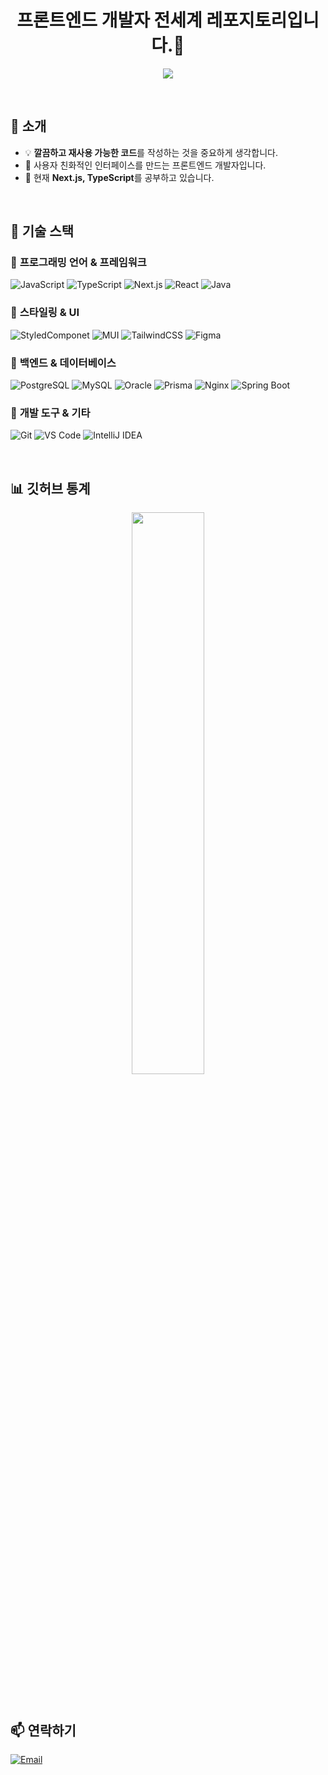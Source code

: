 <h1 align="center">프론트엔드 개발자 전세계 레포지토리입니다.👋</h1>

<p align="center">
  <img src="https://readme-typing-svg.herokuapp.com?size=22&duration=4000&color=00C7AC&center=true&vCenter=true&width=500&lines=Frontend+Developer;Passionate+about+Front%2FDesign;Loves+Clean+and+Reusable+Code" />
</p>

<br />

## 🌟 소개
- 💡 **깔끔하고 재사용 가능한 코드**를 작성하는 것을 중요하게 생각합니다.
- 🎨 사용자 친화적인 인터페이스를 만드는 프론트엔드 개발자입니다.
- 🌱 현재 **Next.js, TypeScript**를 공부하고 있습니다.

<br />

## 🚀 기술 스택

### 🔹 **프로그래밍 언어 & 프레임워크**
![JavaScript](https://img.shields.io/badge/-JavaScript-F7DF1E?style=flat&logo=javascript&logoColor=black)
![TypeScript](https://img.shields.io/badge/-TypeScript-3178C6?style=flat&logo=typescript&logoColor=white)
![Next.js](https://img.shields.io/badge/-Next.js-000000?style=flat&logo=next.js&logoColor=white)
![React](https://img.shields.io/badge/-React-61DAFB?style=flat&logo=react&logoColor=black)
![Java](https://img.shields.io/badge/-Java-007396?style=flat&logo=openjdk&logoColor=white)


### 🔹 **스타일링 & UI**
![StyledComponet](https://img.shields.io/badge/-Styledcomponents-CC6699?style=flat&logo=styledcomponents&logoColor=white)
![MUI](https://img.shields.io/badge/-MUI-007FFF?style=flat&logo=mui&logoColor=white)
![TailwindCSS](https://img.shields.io/badge/-TailwindCSS-06B6D4?style=flat&logo=tailwindcss&logoColor=white)
![Figma](https://img.shields.io/badge/-Figma-F24E1E?style=flat&logo=figma&logoColor=white)

### 🔹 **백엔드 & 데이터베이스**
![PostgreSQL](https://img.shields.io/badge/-PostgresSQL-4169E1?style=flat&logo=postgresql&logoColor=white)
![MySQL](https://img.shields.io/badge/-MySQL-4479A1?style=flat&logo=mysql&logoColor=white)
![Oracle](https://img.shields.io/badge/-Oracle-F80000?style=flat&logo=oracle&logoColor=white)
![Prisma](https://img.shields.io/badge/-Prisma-2D3748?style=flat&logo=prisma&logoColor=white)
![Nginx](https://img.shields.io/badge/-Nginx-009639?style=flat&logo=nginx&logoColor=white)
![Spring Boot](https://img.shields.io/badge/-Spring%20Boot-6DB33F?style=flat&logo=spring-boot&logoColor=white)

### 🔹 **개발 도구 & 기타**
![Git](https://img.shields.io/badge/-Git-F05032?style=flat&logo=git&logoColor=white)
![VS Code](https://img.shields.io/badge/-Visual%20Studio%20Code-007ACC?style=flat&logo=visual-studio-code&logoColor=white)
![IntelliJ IDEA](https://img.shields.io/badge/-IntelliJ-000000?style=flat&logo=intellij-idea&logoColor=white)



<br />

## 📊 깃허브 통계

<p align="center">
  <img src="https://github-readme-stats.vercel.app/api?username=JunSeGue&show_icons=true&theme=radical&hide_border=true" width="48%" />

</p>

<br />

## 📫 연락하기
[![Email](https://img.shields.io/badge/-Email-D14836?style=flat&logo=gmail&logoColor=white)](mailto:seogu080@naver.com)
